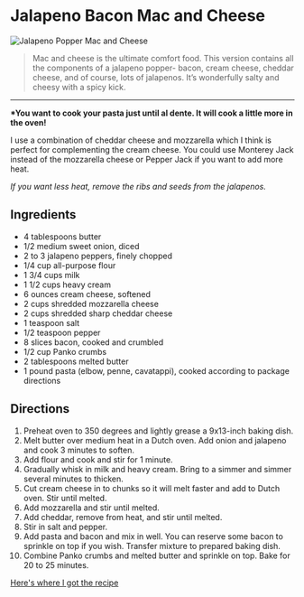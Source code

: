 ﻿# Jalapeno Bacon Mac and Cheese

![Jalapeno Popper Mac and Cheese](https://spicysouthernkitchen.com/wp-content/uploads/Jalapeno-Popper-Mac-and-Cheese-12.jpg)

>Mac and cheese is the ultimate comfort food. This version contains all the components of a jalapeno popper- bacon, cream cheese, cheddar cheese, and of course, lots of jalapenos. It’s wonderfully salty and cheesy with a spicy kick.

* * *

**\*You want to cook your pasta just until al dente. It will cook a little more in the oven\!**

I use a combination of cheddar cheese and mozzarella which I think is perfect for complementing the cream cheese. You could use Monterey Jack instead of the mozzarella cheese or Pepper Jack if you want to add more heat.

*If you want less heat, remove the ribs and seeds from the jalapenos.*


## Ingredients

* 4  tablespoons  butter
* 1/2  medium  sweet onion,  diced
*  2 to 3  jalapeno peppers,  finely chopped
* 1/4  cup  all-purpose flour
* 1 3/4  cups  milk
* 1 1/2  cups  heavy cream
* 6  ounces  cream cheese,  softened
* 2  cups  shredded mozzarella cheese
* 2  cups  shredded sharp cheddar cheese
* 1  teaspoon  salt
* 1/2  teaspoon  pepper
* 8  slices  bacon,  cooked and crumbled
* 1/2  cup  Panko crumbs
* 2  tablespoons  melted butter
* 1  pound  pasta (elbow, penne, cavatappi),  cooked according to package directions

## Directions

1. Preheat oven to 350 degrees and lightly grease a 9x13-inch baking dish.
2. Melt butter over medium heat in a Dutch oven. Add onion and jalapeno and cook 3 minutes to soften.
3. Add flour and cook and stir for 1 minute.
4. Gradually whisk in milk and heavy cream. Bring to a simmer and simmer several minutes to thicken.
5. Cut cream cheese in to chunks so it will melt faster and add to Dutch oven. Stir until melted.
6. Add mozzarella and stir until melted.
7. Add cheddar, remove from heat, and stir until melted.
8. Stir in salt and pepper.
9. Add pasta and bacon and mix in well. You can reserve some bacon to sprinkle on top if you wish. Transfer mixture to prepared baking dish.
10. Combine Panko crumbs and melted butter and sprinkle on top. Bake for 20 to 25 minutes.

[Here's where I got the recipe]([https://spicysouthernkitchen.com/jalapeno-popper-mac-and-cheese/)


